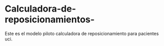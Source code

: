 # Calculadora-de-reposicionamientos-
Este es el modelo piloto calculadora de reposicionamiento para pacientes uci.
